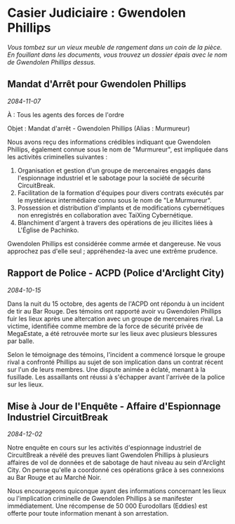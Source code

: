 # Casier Judiciaire : Gwendolen Phillips

_Vous tombez sur un vieux meuble de rangement dans un coin de la pièce. En fouillant dans les documents, vous trouvez un dossier épais avec le nom de Gwendolen Phillips dessus._

## Mandat d'Arrêt pour Gwendolen Phillips

_2084-11-07_

À : Tous les agents des forces de l'ordre

Objet : Mandat d'arrêt - Gwendolen Phillips (Alias : Murmureur)

Nous avons reçu des informations crédibles indiquant que Gwendolen Phillips, également connue sous le nom de "Murmureur", est impliquée dans les activités criminelles suivantes :

1. Organisation et gestion d'un groupe de mercenaires engagés dans l'espionnage industriel et le sabotage pour la société de sécurité CircuitBreak.
2. Facilitation de la formation d'équipes pour divers contrats exécutés par le mystérieux intermédiaire connu sous le nom de "Le Murmureur".
3. Possession et distribution d'implants et de modifications cybernétiques non enregistrés en collaboration avec TaiXing Cybernétique.
4. Blanchiment d'argent à travers des opérations de jeu illicites liées à L'Église de Pachinko.

Gwendolen Phillips est considérée comme armée et dangereuse. Ne vous approchez pas d'elle seul ; appréhendez-la avec une extrême prudence.

## Rapport de Police - ACPD (Police d'Arclight City)

_2084-10-15_

Dans la nuit du 15 octobre, des agents de l'ACPD ont répondu à un incident de tir au Bar Rouge. Des témoins ont rapporté avoir vu Gwendolen Phillips fuir les lieux après une altercation avec un groupe de mercenaires rival. La victime, identifiée comme membre de la force de sécurité privée de MegaEstate, a été retrouvée morte sur les lieux avec plusieurs blessures par balle.

Selon le témoignage des témoins, l'incident a commencé lorsque le groupe rival a confronté Phillips au sujet de son implication dans un contrat récent sur l'un de leurs membres. Une dispute animée a éclaté, menant à la fusillade. Les assaillants ont réussi à s'échapper avant l'arrivée de la police sur les lieux.

## Mise à Jour de l'Enquête - Affaire d'Espionnage Industriel CircuitBreak

_2084-12-02_

Notre enquête en cours sur les activités d'espionnage industriel de CircuitBreak a révélé des preuves liant Gwendolen Phillips à plusieurs affaires de vol de données et de sabotage de haut niveau au sein d'Arclight City. On pense qu'elle a coordonné ces opérations grâce à ses connexions au Bar Rouge et au Marché Noir.

Nous encourageons quiconque ayant des informations concernant les lieux ou l'implication criminelle de Gwendolen Phillips à se manifester immédiatement. Une récompense de 50 000 Eurodollars (Eddies) est offerte pour toute information menant à son arrestation.
